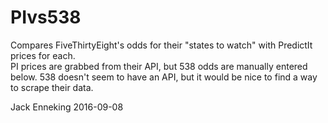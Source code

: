 # PIvs538
Compares FiveThirtyEight's odds for their "states to watch" with PredictIt prices for each.  
PI prices are grabbed from their API, but 538 odds are manually entered below. 538 doesn't seem to have an API, but it would be nice to find a way to scrape their data.

Jack Enneking
2016-09-08
